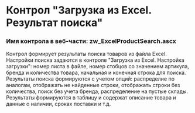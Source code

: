 ﻿---
description: 2.4.9.2
---
# Контрол "Загрузка из Excel. Результат поиска"
### Имя контрола в веб-части: zw_ExcelProductSearch.ascx
Контрол формирует результаты поиска товаров из файла Excel. 
Настройки поиска задаются в контроле "Загрузка из Excel. Настройка загрузки": номер листа в файле, номер стобцов со значением артикула, бренда и количества товара, начальная и конечная строка для поиска.
Результаты поиска формируются с учетом опций: распределие по аналогам, отображать не найденные строки, отображать строки без количества, поиск без учета бренда, распределение на пустые склады.
Результаты формируются в таблицу и содержат описание товара и данные о наличии, сроках поставки и т.д.
